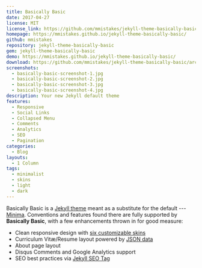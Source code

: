 ```yaml
---
title: Basically Basic
date: 2017-04-27
license: MIT
license_link: https://github.com/mmistakes/jekyll-theme-basically-basic/blob/master/LICENSE.md
homepage: https://mmistakes.github.io/jekyll-theme-basically-basic/
github: mmistakes
repository: jekyll-theme-basically-basic
gem: jekyll-theme-basically-basic
demo: https://mmistakes.github.io/jekyll-theme-basically-basic/
download: https://github.com/mmistakes/jekyll-theme-basically-basic/archive/master.zip
screenshots:
  - basically-basic-screenshot-1.jpg
  - basically-basic-screenshot-2.jpg
  - basically-basic-screenshot-3.jpg
  - basically-basic-screenshot-4.jpg
description: Your new Jekyll default theme
features:
  - Responsive
  - Social Links
  - Collapsed Menu
  - Comments
  - Analytics
  - SEO
  - Pagination
categories:
  - Blog
layouts:
  - 1 Column
tags:
  - minimalist
  - skins
  - light
  - dark
---
```

Basically Basic is a [Jekyll theme](https://jekyllrb.com/docs/themes/) meant as 
a substitute for the default --- [Minima](https://github.com/jekyll/minima). 
Conventions and features found there are fully supported by **Basically Basic**, 
with a few enhancements thrown in for good measure:

- Clean responsive design with [six customizable skins](#skin)
- Curriculum Vitæ/Resume layout powered by [JSON data](http://registry.jsonresume.org/)
- About page layout
- Disqus Comments and Google Analytics support
- SEO best practices via [Jekyll SEO Tag](https://github.com/jekyll/jekyll-seo-tag/)
